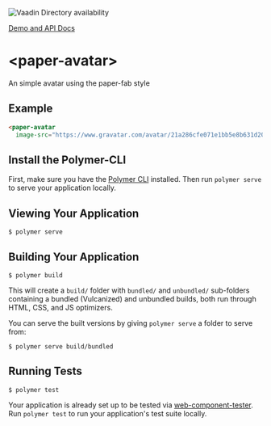 ![Vaadin Directory availability](https://img.shields.io/badge/Vaadin%20Directory-available-green.svg?style=flat-square&colorB=00b4f0&link=https://vaadin.com/directory)

[Demo and API Docs](https://neilujd.github.io/paper-avatar)

# \<paper-avatar\>

An simple avatar using the paper-fab style

## Example 

<!---
```
<custom-element-demo>
  <template>
    <script src="../webcomponentsjs/webcomponents-lite.js"></script>
    <link rel="import" href="paper-avatar.html">
    <next-code-block></next-code-block>
  </template>
</custom-element-demo>
```
-->
```html
<paper-avatar 
  image-src="https://www.gravatar.com/avatar/21a286cfe071e1bb5e8b631d20e54c52?s=60"></paper-avatar>
```

## Install the Polymer-CLI

First, make sure you have the [Polymer CLI](https://www.npmjs.com/package/polymer-cli) installed. Then run `polymer serve` to serve your application locally.

## Viewing Your Application

```
$ polymer serve
```

## Building Your Application

```
$ polymer build
```

This will create a `build/` folder with `bundled/` and `unbundled/` sub-folders
containing a bundled (Vulcanized) and unbundled builds, both run through HTML,
CSS, and JS optimizers.

You can serve the built versions by giving `polymer serve` a folder to serve
from:

```
$ polymer serve build/bundled
```

## Running Tests

```
$ polymer test
```

Your application is already set up to be tested via [web-component-tester](https://github.com/Polymer/web-component-tester). Run `polymer test` to run your application's test suite locally.
